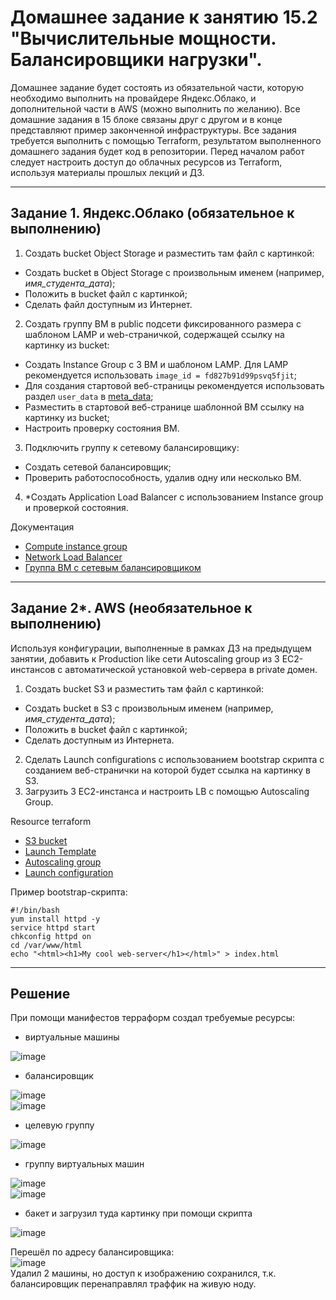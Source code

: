 # Домашнее задание к занятию 15.2 "Вычислительные мощности. Балансировщики нагрузки".
Домашнее задание будет состоять из обязательной части, которую необходимо выполнить на провайдере Яндекс.Облако, и дополнительной части в AWS (можно выполнить по желанию). Все домашние задания в 15 блоке связаны друг с другом и в конце представляют пример законченной инфраструктуры.
Все задания требуется выполнить с помощью Terraform, результатом выполненного домашнего задания будет код в репозитории. Перед началом работ следует настроить доступ до облачных ресурсов из Terraform, используя материалы прошлых лекций и ДЗ.

---
## Задание 1. Яндекс.Облако (обязательное к выполнению)

1. Создать bucket Object Storage и разместить там файл с картинкой:
- Создать bucket в Object Storage с произвольным именем (например, _имя_студента_дата_);
- Положить в bucket файл с картинкой;
- Сделать файл доступным из Интернет.
2. Создать группу ВМ в public подсети фиксированного размера с шаблоном LAMP и web-страничкой, содержащей ссылку на картинку из bucket:
- Создать Instance Group с 3 ВМ и шаблоном LAMP. Для LAMP рекомендуется использовать `image_id = fd827b91d99psvq5fjit`;
- Для создания стартовой веб-страницы рекомендуется использовать раздел `user_data` в [meta_data](https://cloud.yandex.ru/docs/compute/concepts/vm-metadata);
- Разместить в стартовой веб-странице шаблонной ВМ ссылку на картинку из bucket;
- Настроить проверку состояния ВМ.
3. Подключить группу к сетевому балансировщику:
- Создать сетевой балансировщик;
- Проверить работоспособность, удалив одну или несколько ВМ.
4. *Создать Application Load Balancer с использованием Instance group и проверкой состояния.

Документация
- [Compute instance group](https://registry.terraform.io/providers/yandex-cloud/yandex/latest/docs/resources/compute_instance_group)
- [Network Load Balancer](https://registry.terraform.io/providers/yandex-cloud/yandex/latest/docs/resources/lb_network_load_balancer)
- [Группа ВМ с сетевым балансировщиком](https://cloud.yandex.ru/docs/compute/operations/instance-groups/create-with-balancer)
---
## Задание 2*. AWS (необязательное к выполнению)

Используя конфигурации, выполненные в рамках ДЗ на предыдущем занятии, добавить к Production like сети Autoscaling group из 3 EC2-инстансов с  автоматической установкой web-сервера в private домен.

1. Создать bucket S3 и разместить там файл с картинкой:
- Создать bucket в S3 с произвольным именем (например, _имя_студента_дата_);
- Положить в bucket файл с картинкой;
- Сделать доступным из Интернета.
2. Сделать Launch configurations с использованием bootstrap скрипта с созданием веб-странички на которой будет ссылка на картинку в S3. 
3. Загрузить 3 ЕС2-инстанса и настроить LB с помощью Autoscaling Group.

Resource terraform
- [S3 bucket](https://registry.terraform.io/providers/hashicorp/aws/latest/docs/resources/s3_bucket)
- [Launch Template](https://registry.terraform.io/providers/hashicorp/aws/latest/docs/resources/launch_template)
- [Autoscaling group](https://registry.terraform.io/providers/hashicorp/aws/latest/docs/resources/autoscaling_group)
- [Launch configuration](https://registry.terraform.io/providers/hashicorp/aws/latest/docs/resources/launch_configuration)

Пример bootstrap-скрипта:
```
#!/bin/bash
yum install httpd -y
service httpd start
chkconfig httpd on
cd /var/www/html
echo "<html><h1>My cool web-server</h1></html>" > index.html
```

---
## Решение
При помощи манифестов терраформ создал требуемые ресурсы:  
* виртуальные машины

![image](https://user-images.githubusercontent.com/68470186/188324209-c8c7bef3-1fd5-4e77-b961-a5844705fcc2.png)
* балансировщик

![image](https://user-images.githubusercontent.com/68470186/188324235-8fdcfe28-9813-477f-8ef3-bc6ef0a24f31.png)  
![image](https://user-images.githubusercontent.com/68470186/188324250-06d383ed-f343-4013-8adc-ba68dca14217.png)
* целевую группу

![image](https://user-images.githubusercontent.com/68470186/188324271-babff0c4-3244-4b71-9c1c-8c05a45d7121.png)
* группу виртуальных машин

![image](https://user-images.githubusercontent.com/68470186/188324324-f5d5751e-6ddb-4d28-88c3-283bb051ebb7.png)  
![image](https://user-images.githubusercontent.com/68470186/188324337-48fe162f-dfc5-4d29-836b-2cce64e4500b.png)  
* бакет и загрузил туда картинку при помощи скрипта

![image](https://user-images.githubusercontent.com/68470186/188324472-99223441-70aa-4354-9e71-a2d22f0664bf.png)
  
Перешёл по адресу балансировщика:  
![image](https://user-images.githubusercontent.com/68470186/188324299-ee14891b-9890-4159-a872-722e06bd5964.png)  
Удалил 2 машины, но доступ к изображению сохранился, т.к. балансировщик перенаправлял траффик на живую ноду.
